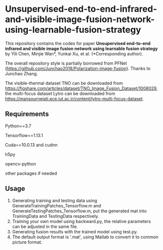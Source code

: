 # Unsupervised-end-to-end-infrared-and-visible-image-fusion-network-using-learnable-fusion-strategy
This repository contains the codes for paper **Unsupervised end-to-end infrared and visible image fusion network using learnable fusion strategy** by Yili Chen, Minjie Wan*, Yunkai Xu, et al. (*Corresponding author).

The overall repository style is partially borrowed from PFNet (https://github.com/Junchao2018/Polarization-image-fusion). Thanks to Junchao Zhang.

The visible-thermal dataset TNO can be downloaded from https://figshare.com/articles/dataset/TNO_Image_Fusion_Dataset/1008029, the multi-focus dataset Lytro can be downloaded from https://mansournejati.ece.iut.ac.ir/content/lytro-multi-focus-dataset.
## Requirements
Python==3.7

Tensorflow==1.13.1

Cuda==10.0.13 and cudnn

h5py

opencv-python

other packages if needed
## Usage
1. Generating training and testing data using GenerateTrainingPatches_Tensorflow.m and GenerateTestingPatches_Tensorflow.m, put the generated mat into TrainingData and TestingData respectively.
2. Training your own model using backward.py, the relative parameters can be adjusted in the same file.
3. Generating fusion results with the trained model using test.py.
4. The default output format is '.mat', using Matlab to convert it to common picture format.
